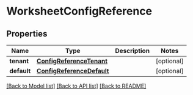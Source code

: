 # WorksheetConfigReference


## Properties
Name | Type | Description | Notes
------------ | ------------- | ------------- | -------------
**tenant** | [**ConfigReferenceTenant**](ConfigReferenceTenant.md) |  | [optional] 
**default** | [**ConfigReferenceDefault**](ConfigReferenceDefault.md) |  | [optional] 

[[Back to Model list]](../README.md#documentation-for-models) [[Back to API list]](../README.md#documentation-for-api-endpoints) [[Back to README]](../README.md)


